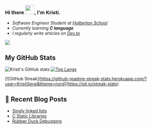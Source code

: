 ### Hi there <img src="https://raw.githubusercontent.com/MartinHeinz/MartinHeinz/master/wave.gif" width="30px">, I'm Kristi.

- *Software Engineer Student at [Holberton School](https://www.holbertonschool.com/)*
- *Currently learning **C language***
- *I regularly write articles on [Dev.to](https://dev.to/kristi)*

![](https://komarev.com/ghpvc/?username=KristiSeraj&color=grey)

## My GitHub Stats
![Kristi's GitHub stats](https://github-readme-stats.vercel.app/api?username=KristiSeraj&theme=nord&show_icons=true)
[![Top Langs](https://github-readme-stats.vercel.app/api/top-langs/?username=KristiSeraj&layout=compact&theme=nord)](https://github.com/KristiSeraj/github-readme-stats)

[![GitHub Streak](https://github-readme-streak-stats.herokuapp.com/?user=KristiSeraj&theme=nord](https://git.io/streak-stats)

## 🧾 Recent Blog Posts  
<!-- BLOG-POST-LIST:START -->
- [Singly linked lists](https://dev.to/kristi/singly-linked-lists-1892)
- [C Static Libraries](https://dev.to/kristi/c-static-libraries-46c6)
- [Rubber Duck Debugging](https://dev.to/kristi/rubber-duck-debugging-59a5)
<!-- BLOG-POST-LIST:END -->

